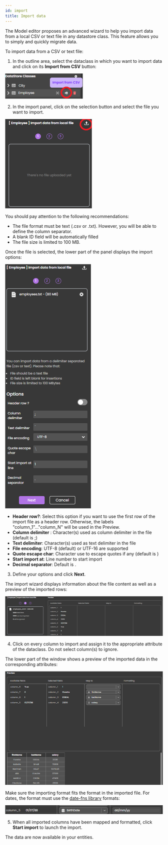 ```yaml
---
id: import
title: Import data
---
```


The Model editor proposes an advanced wizard to help you import data from a local CSV or text file in any datastore class. This feature allows you to simply and quickly migrate data. 

To import data from a CSV or text file:

1. In the outline area, select the dataclass in which you want to import data and click on its **Import from CSV** button:

![csv](img/import1.png)

2. In the import panel, click on the selection button and select the file you want to import.

![csv](img/import2.png)

You should pay attention to the following recommendations:

- The file format must be text (.csv or .txt). However, you will be able to define the column separator.
- A blank ID field will be automatically filled 
- The file size is limited to 100 MB.

Once the file is selected, the lower part of the panel displays the import options:

![csv](img/import3.png)

- **Header row?**: Select this option if you want to use the first row of the import file as a header row. Otherwise, the labels "column_1"..."column_N" will be used in the Preview. 
- **Column delimiter** : Character(s) used as column delimiter in the file (default is ;)
- **Text delimiter**: Character(s) used as text delimiter in the file 
- **File encoding**: UTF-8 (default) or UTF-16 are supported
- **Quote escape char**: Character use to escape quotes if any (default is \)
- **Start import at**: Line number to start import
- **Decimal separator**: Default is .

3. Define your options and click **Next**.

The import wizard displays information about the file content as well as a preview of the imported rows:

![csv](img/import4.png)

4. Click on every column to import and assign it to the appropriate attribute of the dataclass.
Do not select column(s) to ignore. 

The lower part of the window shows a preview of the imported data in the corresponding attributes:

![csv](img/import5.png)

Make sure the importing format fits the format in the imported file. For dates, the format must use the [date-fns library](https://date-fns.org/v2.30.0/docs/format) formats:

![csv](img/import6.png)

5. When all imported columns have been mapped and formatted, click **Start import** to launch the import.

The data are now available in your entities. 
